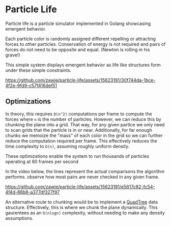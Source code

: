 # Particle Life

Particle life is a particle simulator implemented in Golang showcasing emergent behavior.

Each particle color is randomly assigned different repelling or attracting forces to other particles. Conservation of energy is not required and pairs of forces do not need to be opposite and equal. (Newton is rolling in his grave!)

This simple system displays emergent behavior as life like structures form under these simple constraints.

https://github.com/zawie/particle-life/assets/15623191/30f744da-1bce-4f2e-9fd9-c57f416def51


## Optimizations

In theory, this requires `O(n^2)` computations per frame to compute the forces  where `n` is the number of particles. However, we can reduce this by chunking the plane into a grid. That way, for any given partlce we only need to scan grids that the particle is in or near. Additionally, for far enough chunks we memoize the "mass" of each color in the grid so we can further reduce the computation required per frame. This effectively reduces the time complexity to `O(n)`, assuming roughly uniform density. 

These optimizations enable the system to run thousands of particles operating at 60 frames per second

In the video below, the lines represent the actual comparisons the algorithm performs. observe how most pairs are never checked in any given frame.

https://github.com/zawie/particle-life/assets/15623191/e5617c82-fc54-4f4d-86b8-a377df327f97

An alternative route to chunking would be to implement a [QuadTree](https://en.wikipedia.org/wiki/Quadtree#:~:text=A%20quadtree%20is%20a%20tree,into%20four%20quadrants%20or%20regions.) data structure. Effectively, this is where we chunk the plane dynamically. This gaurentees as an `O(nlogn)` complexity, without needing to make any density assumptions. 
